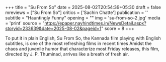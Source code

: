 +++
title = "Su From So"
date = 2025-08-02T20:54:39+05:30
draft = false
mreviews = ["Su From So"]
critics = ['Sachin Chatte']
publication = ''
subtitle = "Hauntingly Funny"
opening = ""
img = 'su-from-so-2.jpg'
media = 'print'
source = "https://epaper.navhindtimes.in/NewsDetail.aspx?storyid=233639&date=2025-08-02&pageid=1"
score = 8
+++

To put it in plain English, Su From So, the Kannada film playing with English subtitles, is one of the most refreshing films in recent times Amidst the chaos and juvenile humor that characterize most Friday releases, this film, directed by J. P. Thuminad, arrives like a breath of fresh air.
